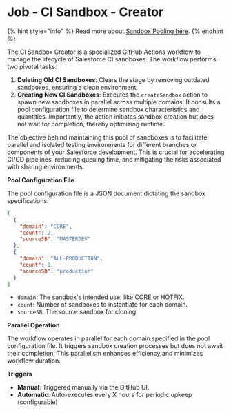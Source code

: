 # Job - CI Sandbox - Creator

{% hint style="info" %}
Read more about [Sandbox Pooling here](../../environment-management/pooling-sandboxes.md).
{% endhint %}

The CI Sandbox Creator is a specialized GitHub Actions workflow to manage the lifecycle of Salesforce CI sandboxes. The workflow performs two pivotal tasks:

1. **Deleting Old CI Sandboxes**: Clears the stage by removing outdated sandboxes, ensuring a clean environment.
2. **Creating New CI Sandboxes**: Executes the `createSandbox` action to spawn new sandboxes in parallel across multiple domains. It consults a pool configuration file to determine sandbox characteristics and quantities. Importantly, the action initiates sandbox creation but does not wait for completion, thereby optimizing runtime.

The objective behind maintaining this pool of sandboxes is to facilitate parallel and isolated testing environments for different branches or components of your Salesforce development. This is crucial for accelerating CI/CD pipelines, reducing queuing time, and mitigating the risks associated with sharing environments.

**Pool Configuration File**

The pool configuration file is a JSON document dictating the sandbox specifications:

```json
[
  {
    "domain": "CORE",
    "count": 2,
    "sourceSB": "MASTERDEV"
  },
  {
    "domain": "ALL-PRODUCTION",
    "count": 1,
    "sourceSB": "production"
  }
]
```

* `domain`: The sandbox's intended use, like CORE or HOTFIX.
* `count`: Number of sandboxes to instantiate for each domain.
* `sourceSB`: The source sandbox for cloning.

**Parallel Operation**

The workflow operates in parallel for each domain specified in the pool configuration file. It triggers sandbox creation processes but does not await their completion. This parallelism enhances efficiency and minimizes workflow duration.

**Triggers**

* **Manual**: Triggered manually via the GitHub UI.
* **Automatic**: Auto-executes every X hours for periodic upkeep (configurable)



